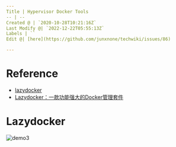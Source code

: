 ```yaml
---
Title | Hypervisor Docker Tools
-- | --
Created @ | `2020-10-28T10:21:16Z`
Last Modify @| `2022-12-22T05:55:13Z`
Labels | ``
Edit @| [here](https://github.com/junxnone/techwiki/issues/86)

---
```

# Reference
- [lazydocker](https://github.com/jesseduffield/lazydocker)
- [Lazydocker：一款功能强大的Docker管理套件](https://www.freebuf.com/sectool/231110.html)


# Lazydocker

![demo3](https://user-images.githubusercontent.com/2216970/97423680-93a0df00-194a-11eb-859f-9a4f063be3b5.gif)

